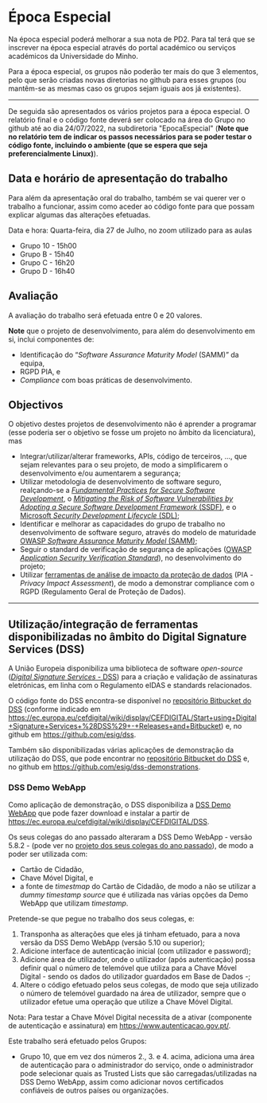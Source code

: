 # Época Especial

Na época especial poderá melhorar a sua nota de PD2. Para tal terá que se inscrever na época especial através do portal académico ou serviços académicos da Universidade do Minho.

Para a época especial, os grupos não poderão ter mais do que 3 elementos, pelo que serão criadas novas diretorias no github para esses grupos (ou mantêm-se as mesmas caso os grupos sejam iguais aos já existentes).

---
De seguida são apresentados os vários projetos para a época especial. O relatório final e o código fonte deverá ser colocado na área do Grupo no github até ao dia 24/07/2022, na subdiretoria "EpocaEspecial" (**Note que no relatório tem de indicar os passos necessários para se poder testar o código fonte, incluindo o ambiente (que se espera que seja preferencialmente Linux)**).

## Data e horário de apresentação do trabalho

Para além da apresentação oral do trabalho, também se vai querer ver o trabalho a funcionar, assim como aceder ao código fonte para que possam explicar algumas das alterações efetuadas.

Data e hora: Quarta-feira, dia 27 de Julho, no zoom utilizado para as aulas

+ Grupo 10 - 15h00
+ Grupo B - 15h40
+ Grupo C - 16h20
+ Grupo D - 16h40

## Avaliação

A avaliação do trabalho será efetuada entre 0 e 20 valores.

**Note** que o projeto de desenvolvimento, para além do desenvolvimento em si, inclui componentes de:

+ Identificação do “_Software Assurance Maturity Model_ (SAMM)” da equipa,
+ RGPD PIA, e
+ _Compliance_ com boas práticas de desenvolvimento.

## Objectivos

O objetivo destes projetos de desenvolvimento não é aprender a programar (esse poderia ser o objetivo se fosse um projeto no âmbito da licenciatura), mas

+ Integrar/utilizar/alterar frameworks, APIs, código de terceiros, ..., que sejam relevantes para o seu projeto, de modo a simplificarem o desenvolvimento e/ou aumentarem a segurança;
+ Utilizar metodologia de desenvolvimento de software seguro, realçando-se a [_Fundamental Practices for Secure Software Development_](https://safecode.org/uncategorized/fundamental-practices-secure-software-development/), o [_Mitigating the Risk of Software Vulnerabilities by Adopting a Secure Software Development Framework_ (SSDF)](https://csrc.nist.gov/publications/detail/sp/800-218/final), e o [Microsoft _Security Development Lifecycle_ (SDL)](https://www.microsoft.com/en-us/securityengineering/sdl);
+ Identificar e melhorar as capacidades do grupo de trabalho no desenvolvimento de software seguro, através do modelo de maturidade [OWASP _Software Assurance Maturity Model_ (SAMM)](https://owasp.org/www-project-samm/);
+ Seguir o standard de verificação de segurança de aplicações ([OWASP _Application Security Verification Standard_](https://github.com/OWASP/ASVS)), no desenvolvimento do projeto;
+ Utilizar [ferramentas de análise de impacto da proteção de dados](https://www.cnil.fr/en/privacy-impact-assessment-pia) (PIA - _Privacy Impact Assessment_), de modo a demonstrar compliance com o RGPD (Regulamento Geral de Proteção de Dados).

----

## Utilização/integração de ferramentas disponibilizadas no âmbito do Digital Signature Services (DSS)

A União Europeia disponibiliza uma biblioteca de software _open-source_ ([_Digital Signature Services_ - DSS](https://ec.europa.eu/cefdigital/wiki/display/CEFDIGITAL/Start+using+Digital+Signature+Services+-+DSS)) para a criação e validação de assinaturas eletrónicas, em linha com o Regulamento eIDAS e standards relacionados.

O código fonte do DSS encontra-se disponível no [repositório Bitbucket do DSS](https://ec.europa.eu/cefdigital/code/projects/ESIG/repos/dss/browse) (conforme indicado em <https://ec.europa.eu/cefdigital/wiki/display/CEFDIGITAL/Start+using+Digital+Signature+Services+%28DSS%29+-+Releases+and+Bitbucket>) e, no github em <https://github.com/esig/dss>.

Também são disponibilizadas várias aplicações de demonstração da utilização do DSS, que pode encontrar no [repositório Bitbucket do DSS](https://ec.europa.eu/cefdigital/code/projects/ESIG/repos/dss-demos/browse) e, no github em <https://github.com/esig/dss-demonstrations>.

### DSS Demo WebApp

Como aplicação de demonstração, o DSS disponibiliza a [DSS Demo WebApp](https://ec.europa.eu/cefdigital/DSS/webapp-demo/home) que pode fazer download e instalar a partir de <https://ec.europa.eu/cefdigital/wiki/display/CEFDIGITAL/DSS>.

Os seus colegas do ano passado alteraram a DSS Demo WebApp - versão 5.8.2 - (pode ver no [projeto dos seus colegas do ano passado](https://github.com/uminho-miei-engseg-20-21/Grupo3/tree/main/AP2-PD)), de modo a poder ser utilizada com:

+ Cartão de Cidadão,
+ Chave Móvel Digital, e
+ a fonte de _timestmap_ do Cartão de Cidadão, de modo a não se utilizar a _dummy timestamp source_ que é utilizada nas várias opções da Demo WebApp que utilizam _timestamp_.

Pretende-se que pegue no trabalho dos seus colegas, e:

1. Transponha as alterações que eles já tinham efetuado, para a nova versão da DSS Demo WebApp (versão 5.10 ou superior);
2. Adicione interface de autenticação inicial (com utilizador e password);
3. Adicione área de utilizador, onde o utilizador (após autenticação) possa definir qual o número de telemóvel que utiliza para a Chave Móvel Digital - sendo os dados do utilizador guardados em Base de Dados -;
4. Altere o código efetuado pelos seus colegas, de modo que seja utilizado o número de telemóvel guardado na área de utilizador, sempre que o utilizador efetue uma operação que utilize a Chave Móvel Digital.

Nota: Para testar a Chave Móvel Digital necessita de a ativar (componente de autenticação e assinatura) em <https://www.autenticacao.gov.pt/>.

Este trabalho será efetuado pelos Grupos:

+ Grupo 10, que em vez dos números 2., 3. e 4. acima, adiciona uma área de autenticação para o administrador do serviço, onde o administrador pode selecionar quais as Trusted Lists que são carregadas/utilizadas na DSS Demo WebApp, assim como adicionar novos certificados confiáveis de outros países ou organizações.
